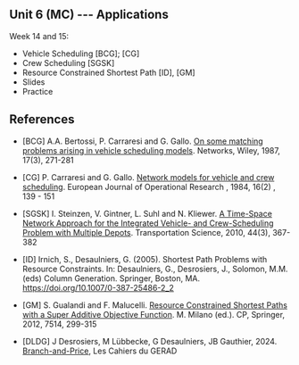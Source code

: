 
## Unit 6 (MC) --- Applications

Week 14 and 15:
- Vehicle Scheduling [BCG]; [CG]
- Crew Scheduling [SGSK]
- Resource Constrained Shortest Path [ID], [GM]
- Slides
- Practice 



## References

- [BCG] A.A. Bertossi, P. Carraresi and G. Gallo. [On some matching
  problems arising in vehicle scheduling
  models](http://dx.doi.org/10.1002/net.3230170303). Networks, Wiley,
  1987, 17(3), 271-281

- [CG] P. Carraresi and G. Gallo. [Network models for vehicle and crew
  scheduling](http://dx.doi.org/10.1016/0377-2217(84)90068-7). European
  Journal of Operational Research , 1984, 16(2) , 139 - 151

- [SGSK] I. Steinzen, V. Gintner, L. Suhl and N. Kliewer. [A Time-Space
  Network Approach for the Integrated Vehicle- and Crew-Scheduling
  Problem with Multiple
  Depots](http://dx.doi.org/10.1287/trsc.1090.0304). Transportation
  Science, 2010, 44(3), 367-382

- [ID] Irnich, S., Desaulniers, G. (2005). Shortest Path Problems with Resource
  Constraints. In: Desaulniers, G., Desrosiers, J., Solomon, M.M. (eds) Column
  Generation. Springer, Boston, MA. https://doi.org/10.1007/0-387-25486-2_2

- [GM] S. Gualandi and F. Malucelli. [Resource Constrained Shortest
  Paths with a Super Additive Objective
  Function](http://dx.doi.org/10.1007/978-3-642-33558-7_24). M. Milano
  (ed.). CP, Springer, 2012, 7514, 299-315

- [DLDG] J Desrosiers, M Lübbecke, G Desaulniers, JB Gauthier, 2024.
  [Branch-and-Price](https://www.gerad.ca/en/papers/G-2024-36), Les Cahiers du GERAD
